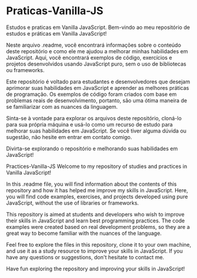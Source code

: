 # Praticas-Vanilla-JS
Estudos e praticas em Vanilla JavaScript.
Bem-vindo ao meu repositório de estudos e práticas em Vanilla JavaScript!

Neste arquivo .readme, você encontrará informações sobre o conteúdo deste repositório e como ele me ajudou a melhorar minhas habilidades em JavaScript. Aqui, você encontrará exemplos de código, exercícios e projetos desenvolvidos usando JavaScript puro, sem o uso de bibliotecas ou frameworks.

Este repositório é voltado para estudantes e desenvolvedores que desejam aprimorar suas habilidades em JavaScript e aprender as melhores práticas de programação. Os exemplos de código foram criados com base em problemas reais de desenvolvimento, portanto, são uma ótima maneira de se familiarizar com as nuances da linguagem.

Sinta-se à vontade para explorar os arquivos deste repositório, cloná-lo para sua própria máquina e usá-lo como um recurso de estudo para melhorar suas habilidades em JavaScript. Se você tiver alguma dúvida ou sugestão, não hesite em entrar em contato comigo.

Divirta-se explorando o repositório e melhorando suas habilidades em JavaScript!


Practices-Vanilla-JS
Welcome to my repository of studies and practices in Vanilla JavaScript!

In this .readme file, you will find information about the contents of this repository and how it has helped me improve my skills in JavaScript. Here, you will find code examples, exercises, and projects developed using pure JavaScript, without the use of libraries or frameworks.

This repository is aimed at students and developers who wish to improve their skills in JavaScript and learn best programming practices. The code examples were created based on real development problems, so they are a great way to become familiar with the nuances of the language.

Feel free to explore the files in this repository, clone it to your own machine, and use it as a study resource to improve your skills in JavaScript. If you have any questions or suggestions, don't hesitate to contact me.

Have fun exploring the repository and improving your skills in JavaScript!
